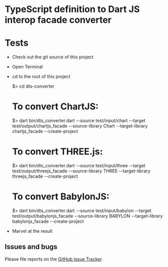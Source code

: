 # TypeScript definition to Dart JS interop facade converter

# Tests

* Check out the git source of this project
* Open Terminal
* cd to the root of this project


    $> cd dts-converter
    # To convert ChartJS:
    $> dart bin/dts_converter.dart --source test/input/chart --target test/output/chartjs_facade --source-library Chart --target-library chartjs_facade --create-project

    # To convert THREE.js:
    $> dart bin/dts_converter.dart --source test/input/three --target test/output/threejs_facade --source-library THREE --target-library threejs_facade --create-project

    # To convert BabylonJS:
    $> dart bin/dts_converter.dart --source test/input/babylon --target test/output/babylonjs_facade --source-library BABYLON --target-library babylonjs_facade --create-project

* Marvel at the result

## Issues and bugs

Please file reports on the
[GitHub Issue Tracker](https://github.com/blockforest/dts-converter/issues).